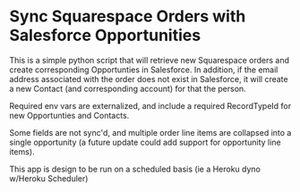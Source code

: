 # Sync Squarespace Orders with Salesforce Opportunities

This is a simple python script that will retrieve new Squarespace orders and create corresponding Opportunties in Salesforce.  In addition, if the email address associated with the order does not exist in Salesforce, it will create a new Contact (and corresponding account) for that the person.

Required env vars are externalized, and include a required RecordTypeId for new Opportunties and Contacts.  

Some fields are not sync'd, and multiple order line items are collapsed into a single opportunity (a future update could add support for opportunity line items).

This app is design to be run on a scheduled basis (ie a Heroku dyno w/Heroku Scheduler)
